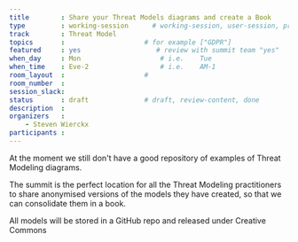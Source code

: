 ```yaml
---
title        : Share your Threat Models diagrams and create a Book
type         : working-session      # working-session, user-session, product-session
track        : Threat Model
topics       :                    # for example ["GDPR"]
featured     : yes                   # review with summit team "yes"
when_day     : Mon                    # i.e.    Tue
when_time    : Eve-2                  # i.e.    AM-1
room_layout  :                    #
room_number  :
session_slack: 
status       : draft              # draft, review-content, done
description  :
organizers   :
    - Steven Wierckx
participants :
---
```


At the moment we still don't have a good repository of examples of Threat Modeling diagrams.

The summit is the perfect location for all the Threat Modeling practitioners to share anonymised versions
of the models they have created, so that we can consolidate them in a book.

All models will be stored in a GitHub repo and released under Creative Commons

<!--(add intro)

## WHY

(...)

## What

(...)

## Outcomes

(...)

## References

(...)


## Previous-->
